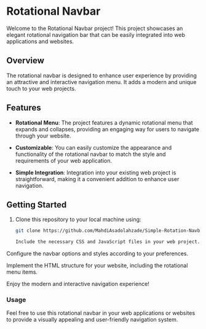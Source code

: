 # Rotational Navbar

Welcome to the Rotational Navbar project! This project showcases an elegant rotational navigation bar that can be easily integrated into web applications and websites.

## Overview

The rotational navbar is designed to enhance user experience by providing an attractive and interactive navigation menu. It adds a modern and unique touch to your web projects.

## Features

- **Rotational Menu**: The project features a dynamic rotational menu that expands and collapses, providing an engaging way for users to navigate through your website.

- **Customizable**: You can easily customize the appearance and functionality of the rotational navbar to match the style and requirements of your web application.

- **Simple Integration**: Integration into your existing web project is straightforward, making it a convenient addition to enhance user navigation.

## Getting Started

1. Clone this repository to your local machine using:

   ```bash
   git clone https://github.com/MahdiAsadolahzade/Simple-Rotation-Navbar.git

   Include the necessary CSS and JavaScript files in your web project.

Configure the navbar options and styles according to your preferences.

Implement the HTML structure for your website, including the rotational menu items.

Enjoy the modern and interactive navigation experience!

### Usage
Feel free to use this rotational navbar in your web applications or websites to provide a visually appealing and user-friendly navigation system.

